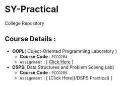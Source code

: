 # SY-Practical
College Repository

## Course Details :

- **OOPL**( Object-Oriented Programming Laboratory )
  - **Course Code** : `PCCO204`
  - `Assignment` : [ [Click Here](/OOP-Practical) ]
- **DSPS**( Data Structures and Problem Solving Lab)
  - **Course Code** : `PCCO205`
  - `Assignment` : [ [Click Here](/DSPS Practical) ]
